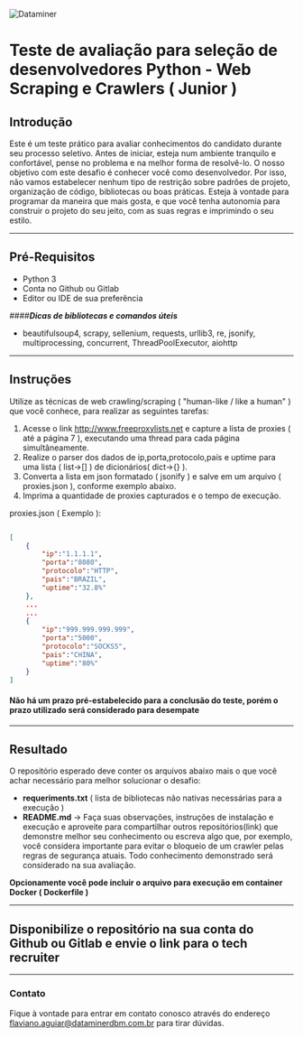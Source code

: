 ![Dataminer](http://www.dataminerdbm.com.br/wp-content/uploads/2020/10/logomarca-1x.png)

# Teste de avaliação para seleção de desenvolvedores Python - Web Scraping e Crawlers ( Junior )

## Introdução

Este é um teste prático para avaliar conhecimentos do candidato durante seu processo 
seletivo. Antes de iniciar, esteja num ambiente tranquilo e confortável, pense no problema e na melhor forma de resolvê-lo.
O nosso objetivo com este desafio é conhecer você como desenvolvedor. Por isso, não vamos estabelecer nenhum tipo de restrição sobre padrões de projeto, organização de código, bibliotecas ou boas práticas. Esteja à vontade para programar da maneira que mais gosta, e que você tenha autonomia para construir o projeto do seu jeito, com as suas regras e imprimindo o seu estilo.

---

## Pré-Requisitos

- Python 3
- Conta no Github ou Gitlab 
- Editor ou IDE de sua preferência 

####***Dicas de bibliotecas e comandos úteis***

- beautifulsoup4, scrapy, sellenium, requests, urllib3, re, jsonify, multiprocessing, concurrent, ThreadPoolExecutor, aiohttp

---

## Instruções

Utilize as técnicas de web crawling/scraping ( "human-like / like a human" ) que você conhece, para realizar as seguintes tarefas:

1) Acesse o link http://www.freeproxylists.net e capture a lista de proxies ( até a página 7 ), executando uma thread para cada página simultâneamente.
2) Realize o parser dos dados de ip,porta,protocolo,país e uptime para uma lista ( list->[] ) de dicionários( dict->{} ). 
3) Converta a lista em json formatado ( jsonify ) e salve em um arquivo ( proxies.json ), conforme exemplo abaixo.
3) Imprima a quantidade de proxies capturados e o tempo de execução.


proxies.json ( Exemplo ):

```json 

[
    {
        "ip":"1.1.1.1",
        "porta":"8080",
        "protocolo":"HTTP",
        "pais":"BRAZIL",
        "uptime":"32.8%"
    },
    ...
    ...
    {
        "ip":"999.999.999.999",
        "porta":"5000",
        "protocolo":"SOCKS5",
        "pais":"CHINA",
        "uptime":"80%"
    }
]
```

#### Não há um prazo pré-estabelecido para a conclusão do teste, porém o prazo utilizado será considerado para desempate

---

## Resultado

O repositório esperado deve conter os arquivos abaixo mais o que você achar necessário para melhor solucionar o desafio:

- **requeriments.txt** ( lista de bibliotecas não nativas necessárias para a execução )
- **README.md** -> Faça suas observações, instruções de instalação e execução e aproveite para compartilhar outros repositórios(link) que demonstre melhor seu conhecimento ou escreva algo que, por exemplo, você considera importante para evitar o bloqueio de um crawler pelas regras de segurança atuais. Todo conhecimento demonstrado será considerado na sua avaliação.

**Opcionamente você pode incluir o arquivo para execução em container Docker ( Dockerfile )** 

---

## **Disponibilize o repositório na sua conta do Github ou Gitlab e envie o link para o tech recruiter**
---
### Contato

Fique à vontade para entrar em contato conosco através do endereço flaviano.aguiar@dataminerdbm.com.br para tirar dúvidas. 
